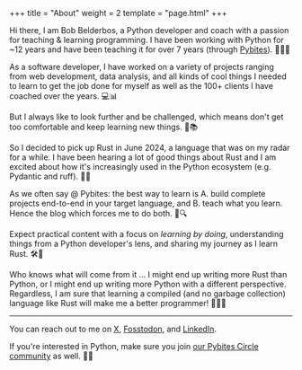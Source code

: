 +++
title = "About"
weight = 2
template = "page.html"
+++

Hi there, I am Bob Belderbos, a Python developer and coach with a passion for teaching & learning programming. I have been working with Python for ~12 years and have been teaching it for over 7 years (through [Pybites](https://pybit.es)). 🐍👨‍🏫

As a software developer, I have worked on a variety of projects ranging from web development, data analysis, and all kinds of cool things I needed to learn to get the job done for myself as well as the 100+ clients I have coached over the years. 💻📊

But I always like to look further and be challenged, which means don't get too comfortable and keep learning new things. 🚀📚

So I decided to pick up Rust in June 2024, a language that was on my radar for a while. I have been hearing a lot of good things about Rust and I am excited about how it's increasingly used in the Python ecosystem (e.g. Pydantic and ruff). 🦀✨

As we often say @ Pybites: the best way to learn is A. build complete projects end-to-end in your target language, and B. teach what you learn. Hence the blog which forces me to do both. 📝🔍

Expect practical content with a focus on _learning by doing_, understanding things from a Python developer's lens, and sharing my journey as I learn Rust. 🛠️🔄

Who knows what will come from it ... I might end up writing more Rust than Python, or I might end up writing more Python with a different perspective. Regardless, I am sure that learning a compiled (and no garbage collection) language like Rust will make me a better programmer! 🧑‍💻💡

---
You can reach out to me on [X](https://twitter.com/bbelderbos), [Fosstodon](https://fosstodon.org/@bbelderbos), and [LinkedIn](https://www.linkedin.com/in/bbelderbos/).

If you're interested in Python, make sure you join [our Pybites Circle community](https://pybites.circle.so/) as well. 🐍🎉

